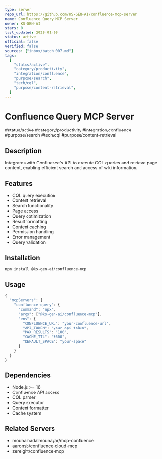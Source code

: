 ```yaml
---
type: server
repo_url: https://github.com/KS-GEN-AI/confluence-mcp-server
name: Confluence Query MCP Server
owner: KS-GEN-AI
stars: 0
last_updated: 2025-01-06
status: active
official: false
verified: false
sources: ["inbox/batch_007.md"]
tags:
  [
    "status/active",
    "category/productivity",
    "integration/confluence",
    "purpose/search",
    "tech/cql",
    "purpose/content-retrieval",
  ]
---
```


# Confluence Query MCP Server

#status/active #category/productivity #integration/confluence #purpose/search #tech/cql #purpose/content-retrieval

## Description

Integrates with Confluence's API to execute CQL queries and retrieve page content, enabling efficient search and access of wiki information.

## Features

- CQL query execution
- Content retrieval
- Search functionality
- Page access
- Query optimization
- Result formatting
- Content caching
- Permission handling
- Error management
- Query validation

## Installation

```bash
npm install @ks-gen-ai/confluence-mcp
```

## Usage

```javascript
{
  "mcpServers": {
    "confluence-query": {
      "command": "npx",
      "args": ["@ks-gen-ai/confluence-mcp"],
      "env": {
        "CONFLUENCE_URL": "your-confluence-url",
        "API_TOKEN": "your-api-token",
        "MAX_RESULTS": "100",
        "CACHE_TTL": "3600",
        "DEFAULT_SPACE": "your-space"
      }
    }
  }
}
```

## Dependencies

- Node.js >= 16
- Confluence API access
- CQL parser
- Query executor
- Content formatter
- Cache system

## Related Servers

- mouhamadalmounayar/mcp-confluence
- aaronsb/confluence-cloud-mcp
- zereight/confluence-mcp
